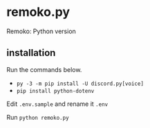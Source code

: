 # remoko.py
Remoko: Python version

## installation

Run the commands below.
- `py -3 -m pip install -U discord.py[voice]`
- `pip install python-dotenv`

Edit `.env.sample` and rename it `.env`

Run `python remoko.py`
